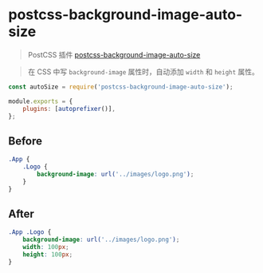 # postcss-background-image-auto-size

> PostCSS 插件 [postcss-background-image-auto-size](https://github.com/JustClear/postcss-background-image-auto-size)

> 在 CSS 中写 `background-image` 属性时，自动添加 `width` 和 `height` 属性。

```js
const autoSize = require('postcss-background-image-auto-size');

module.exports = {
    plugins: [autoprefixer()],
};

```

## Before

```scss
.App {
    .Logo {
        background-image: url('../images/logo.png');
    }
}
```

## After

```css
.App .Logo {
    background-image: url('../images/logo.png');
    width: 100px;
    height: 100px;
}
```